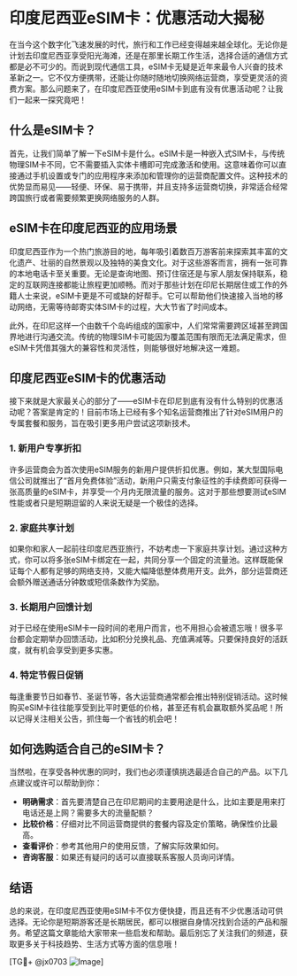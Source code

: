 # 印度尼西亚eSIM卡：优惠活动大揭秘

在当今这个数字化飞速发展的时代，旅行和工作已经变得越来越全球化。无论你是计划去印度尼西亚享受阳光海滩，还是在那里长期工作生活，选择合适的通信方式都是必不可少的。而说到现代通信工具，eSIM卡无疑是近年来最令人兴奋的技术革新之一。它不仅方便携带，还能让你随时随地切换网络运营商，享受更灵活的资费方案。那么问题来了，在印度尼西亚使用eSIM卡到底有没有优惠活动呢？让我们一起来一探究竟吧！

## 什么是eSIM卡？

首先，让我们简单了解一下eSIM卡是什么。eSIM卡是一种嵌入式SIM卡，与传统物理SIM卡不同，它不需要插入实体卡槽即可完成激活和使用。这意味着你可以直接通过手机设置或专门的应用程序来添加和管理你的运营商配置文件。这种技术的优势显而易见——轻便、环保、易于携带，并且支持多运营商切换，非常适合经常跨国旅行或者需要频繁更换网络服务的人群。

## eSIM卡在印度尼西亚的应用场景

印度尼西亚作为一个热门旅游目的地，每年吸引着数百万游客前来探索其丰富的文化遗产、壮丽的自然景观以及独特的美食文化。对于这些游客而言，拥有一张可靠的本地电话卡至关重要。无论是查询地图、预订住宿还是与家人朋友保持联系，稳定的互联网连接都能让旅程更加顺畅。而对于那些计划在印尼长期居住或工作的外籍人士来说，eSIM卡更是不可或缺的好帮手。它可以帮助他们快速接入当地的移动网络，无需等待邮寄实体SIM卡的过程，大大节省了时间成本。

此外，在印尼这样一个由数千个岛屿组成的国家中，人们常常需要跨区域甚至跨国界地进行沟通交流。传统的物理SIM卡可能因为覆盖范围有限而无法满足需求，但eSIM卡凭借其强大的兼容性和灵活性，则能够很好地解决这一难题。

## 印度尼西亚eSIM卡的优惠活动

接下来就是大家最关心的部分了——eSIM卡在印尼到底有没有什么特别的优惠活动呢？答案是肯定的！目前市场上已经有多个知名运营商推出了针对eSIM用户的专属套餐和服务，旨在吸引更多用户尝试这项新技术。

### 1. 新用户专享折扣

许多运营商会为首次使用eSIM服务的新用户提供折扣优惠。例如，某大型国际电信公司就推出了“首月免费体验”活动，新用户只需支付象征性的手续费即可获得一张高质量的eSIM卡，并享受一个月内无限流量的服务。这对于那些想要测试eSIM性能或者只是短期逗留的人来说无疑是一个极佳的选择。

### 2. 家庭共享计划

如果你和家人一起前往印度尼西亚旅行，不妨考虑一下家庭共享计划。通过这种方式，你可以将多张eSIM卡绑定在一起，共同分享一个固定的流量池。这样既能保证每个人都有足够的网络支持，又能大幅降低整体费用开支。此外，部分运营商还会额外赠送通话分钟数或短信条数作为奖励。

### 3. 长期用户回馈计划

对于已经在使用eSIM卡一段时间的老用户而言，也不用担心会被遗忘哦！很多平台都会定期举办回馈活动，比如积分兑换礼品、充值满减等。只要保持良好的活跃度，就有机会享受到更多实惠。

### 4. 特定节假日促销

每逢重要节日如春节、圣诞节等，各大运营商通常都会推出特别促销活动。这时候购买eSIM卡往往能享受到比平时更低的价格，甚至还有机会赢取额外奖品呢！所以记得关注相关公告，抓住每一个省钱的机会吧！

## 如何选购适合自己的eSIM卡？

当然啦，在享受各种优惠的同时，我们也必须谨慎挑选最适合自己的产品。以下几点建议或许可以帮助到你：

- **明确需求**：首先要清楚自己在印尼期间的主要用途是什么，比如主要是用来打电话还是上网？需要多大的流量配额？
- **比较价格**：仔细对比不同运营商提供的套餐内容及定价策略，确保性价比最高。
- **查看评价**：参考其他用户的使用反馈，了解实际效果如何。
- **咨询客服**：如果还有疑问的话可以直接联系客服人员询问详情。

## 结语

总的来说，在印度尼西亚使用eSIM卡不仅方便快捷，而且还有不少优惠活动可供选择。无论你是短期游客还是长期居民，都可以根据自身情况找到合适的产品和服务。希望这篇文章能给大家带来一些启发和帮助。最后别忘了关注我们的频道，获取更多关于科技趋势、生活方式等方面的信息哦！

[TG💪+ @jx0703 ![Image](https://github.com/user-attachments/assets/dbca1d08-cadb-493c-b0ec-ad6f7a83f270)]